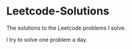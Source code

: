 # Leetcode-Solutions
The solutions to the Leetcode problems I solve. 

I try to solve one problem a day. 
